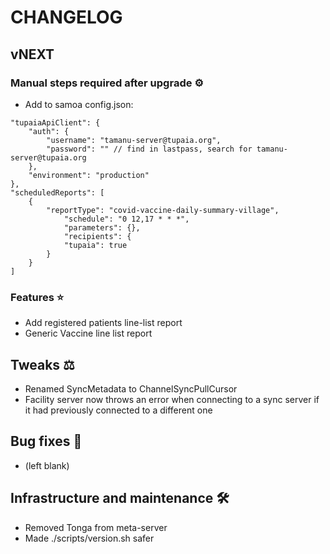 # CHANGELOG

## vNEXT

### Manual steps required after upgrade ⚙

- Add to samoa config.json:

```
"tupaiaApiClient": {
    "auth": {
        "username": "tamanu-server@tupaia.org",
        "password": "" // find in lastpass, search for tamanu-server@tupaia.org
    },
    "environment": "production"
},
"scheduledReports": [
    {
        "reportType": "covid-vaccine-daily-summary-village",
            "schedule": "0 12,17 * * *",
            "parameters": {},
            "recipients": {
            "tupaia": true
        }
    }
]
```

### Features ⭐

- Add registered patients line-list report
- Generic Vaccine line list report

## Tweaks ⚖️

- Renamed SyncMetadata to ChannelSyncPullCursor
- Facility server now throws an error when connecting to a sync server if it had previously connected to a different one

## Bug fixes 🐛

- (left blank)

## Infrastructure and maintenance 🛠

- Removed Tonga from meta-server
- Made ./scripts/version.sh safer
